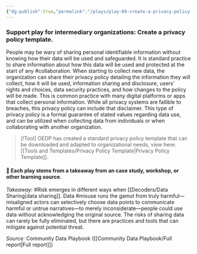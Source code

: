 ```yaml
---
{"dg-publish":true,"permalink":"/plays/play-09-create-a-privacy-policy-template/","tags":["collection","risk","misuse","collaboration","sensitivedata"]}
---
```


### **Support play for intermediary organizations: Create a privacy policy template.**
People may be wary of sharing personal identifiable information without knowing how their data will be used and safeguarded. It is standard practice to share information about how this data will be used and protected at the start of any #collaboration. When starting to collect new data, the organization can share their privacy policy detailing the information they will collect, how it will be used, information sharing and disclosure, users’  rights and choices, data security practices, and how changes to the policy will be made. This is common practice with many digital platforms or apps that collect personal information. While all privacy systems are fallible to breaches, this privacy policy can include that disclaimer. This type of privacy policy is a formal guarantee of stated values regarding data use, and can be utilized when collecting data from individuals or when collaborating with another organization. 

> [!Tool]
> OEDP has created a standard privacy policy template that can be downloaded and adapted to organizational needs, view here: [[Tools and Templates/Privacy Policy Template\|Privacy Policy Template]].


#### 🌱 Each play stems from a takeaway from an case study, workshop, or other learning source. 

*Takeaway:* #Risk emerges in different ways when [[Decoders/Data Sharing\|data sharing]]. 
Data #misuse runs the gamut from truly harmful—misaligned actors can selectively choose data points to communicate harmful or untrue narratives—to merely inconsiderate—people could use data without acknowledging the original source. The risks of sharing data can rarely be fully eliminated, but there are practices and tools that can mitigate against potential threat.

*Source:* Community Data Playbook ([[Community Data Playbook/Full report\|Full report]])